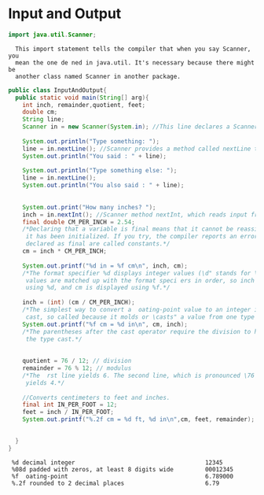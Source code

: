 # Input and Output

```java
import java.util.Scanner;
```
      This import statement tells the compiler that when you say Scanner, you
      mean the one de ned in java.util. It's necessary because there might be
      another class named Scanner in another package.
   
```java
public class InputAndOutput{
  public static void main(String[] arg){
    int inch, remainder,quotient, feet;
    double cm;
    String line;
    Scanner in = new Scanner(System.in); //This line declares a Scanner variable named in and creates a new Scanner that takes input from System.in.
    
    System.out.println("Type something: ");
    line = in.nextLine(); //Scanner provides a method called nextLine that reads a line of input from the keyboard and returns a String.
    System.out.println("You said : " + line);
    
    System.out.println("Type something else: ");
    line = in.nextLine();
    System.out.println("You also said : " + line);
    
    
    System.out.print("How many inches? ");
    inch = in.nextInt(); //Scanner method nextInt, which reads input from the keyboard and converts it to an integer
    final double CM_PER_INCH = 2.54;
    /*Declaring that a variable is final means that it cannot be reassigned once
     it has been initialized. If you try, the compiler reports an error. Variables
     declared as final are called constants.*/
    cm = inch * CM_PER_INCH;
    
    System.out.printf("%d in = %f cm\n", inch, cm); 
    /*The format specifier %d displays integer values (\d" stands for \decimal"). The
     values are matched up with the format speci ers in order, so inch is displayed
     using %d, and cm is displayed using %f.*/
  
    inch = (int) (cm / CM_PER_INCH);
    /*The simplest way to convert a  oating-point value to an integer is to use a type
     cast, so called because it molds or \casts" a value from one type to another.*/
    System.out.printf("%f cm = %d in\n", cm, inch);
    /*The parentheses after the cast operator require the division to happen before
     the type cast.*/
    
    
    quotient = 76 / 12; // division
    remainder = 76 % 12; // modulus
    /*The  rst line yields 6. The second line, which is pronounced \76 mod 12",
     yields 4.*/
    
    //Converts centimeters to feet and inches.
    final int IN_PER_FOOT = 12;
    feet = inch / IN_PER_FOOT;
    System.out.printf("%.2f cm = %d ft, %d in\n",cm, feet, remainder);
    

  }
}
```
    
     %d decimal integer                                     12345
     %08d padded with zeros, at least 8 digits wide         00012345
     %f  oating-point                                       6.789000
     %.2f rounded to 2 decimal places                       6.79
    
